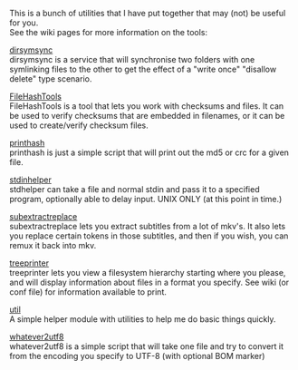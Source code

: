 This is a bunch of utilities that I have put together that may (not) be useful for you.  
See the wiki pages for more information on the tools:

[dirsymsync](https://github.com/Clam-/Misc-Utilities/wiki/dirsymsync)  
dirsymsync is a service that will synchronise two folders with one symlinking files to the other to get the effect of a "write once" "disallow delete" type scenario.

[FileHashTools](http://github.com/Clam-/Misc-Utilities/wiki/FileHashTools)  
FileHashTools is a tool that lets you work with checksums and files. It can be used to verify checksums that are embedded in filenames, or it can be used to create/verify checksum files.

[printhash](http://github.com/Clam-/Misc-Utilities/wiki/printhash)  
printhash is just a simple script that will print out the md5 or crc for a given file.

[stdinhelper](http://github.com/Clam-/Misc-Utilities/wiki/stdinhelper)  
stdhelper can take a file and normal stdin and pass it to a specified program, optionally able to delay input. UNIX ONLY (at this point in time.)

[subextractreplace](http://github.com/Clam-/Misc-Utilities/wiki/subextractreplace)  
subextractreplace lets you extract subtitles from a lot of mkv's. It also lets you replace certain tokens in those subtitles, and then if you wish, you can remux it back into mkv.

[treeprinter](http://github.com/Clam-/Misc-Utilities/wiki/treeprinter)  
treeprinter lets you view a filesystem hierarchy starting where you please, and will display information about files in a format you specify. See wiki (or conf file) for information available to print.

[util](http://github.com/Clam-/Misc-Utilities/wiki/util)  
A simple helper module with utilities to help me do basic things quickly.

[whatever2utf8](http://github.com/Clam-/Misc-Utilities/wiki/whatever2utf8)  
whatever2utf8 is a simple script that will take one file and try to convert it from the encoding you specify to UTF-8 (with optional BOM marker)
